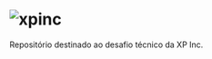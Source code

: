 # ![xpinc](https://user-images.githubusercontent.com/83525738/179291111-63806334-fa2a-45cb-9aec-cba55840fe1e.png)

Repositório destinado ao desafio técnico da XP Inc.
